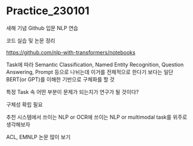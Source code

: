 # Practice_230101

새해 기념 Github 입문
NLP 연습


코드 실습 및 논문 정리

https://github.com/nlp-with-transformers/notebooks


Task에 따라 Semantic Classification, Named Entity Recognition, Question Answering, Prompt 등으로 나뉘는데 이거를 전체적으로 한다기 보다는 일단 BERT(or GPT)를 이해한 기반으로 구체화를 할 것

특정 Task 속 어떤 부분이 문제가 되는지가 연구가 될 것이다?

구체성 확립 필요


추천 시스템에서 쓰이는 NLP or OCR에 쓰이는 NLP or multimodal task를 위주로 생각해보자

ACL, EMNLP 논문 많이 보기
